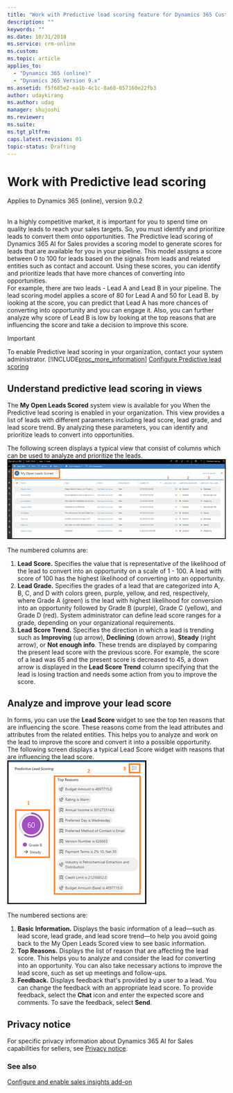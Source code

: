 ```yaml
---
title: "Work with Predictive lead scoring feature for Dynamics 365 Customer Engagement  | MicrosoftDocs"
description: ""
keywords: ""
ms.date: 10/31/2018
ms.service: crm-online
ms.custom: 
ms.topic: article
applies_to:
  - "Dynamics 365 (online)"
  - "Dynamics 365 Version 9.x"
ms.assetid: f5f685e2-ea1b-4c1c-8a68-857160e22fb3
author: udaykirang
ms.author: udag
manager: shujoshi
ms.reviewer: 
ms.suite: 
ms.tgt_pltfrm: 
caps.latest.revision: 01
topic-status: Drafting
---
```


# Work with Predictive lead scoring

Applies to Dynamics 365 (online), version 9.0.2<br><br/>

In a highly competitive market, it is important for you to spend time on quality leads to reach your sales targets. So, you must identify and prioritize leads to convert them onto opportunities. The Predictive lead scoring of Dynamics 365 AI for Sales provides a scoring model to generate scores for leads that are available for you in your pipeline. This model assigns a score between 0 to 100 for leads based on the signals from leads and related entities such as contact and account. Using these scores, you can identify and prioritize leads that have more chances of converting into opportunities. <br>
For example, there are two leads - Lead A and Lead B in your pipeline. The lead scoring model applies a score of 80 for Lead A and 50 for Lead B. by looking at the score, you can predict that Lead A has more chances of converting into opportunity and you can engage it. Also, you can further analyze why score of Lead B is low by looking at the top reasons that are influencing the score and take a decision to improve this score.
 
> [!IMPORTANT]
> To enable Predictive lead scoring in your organization, contact your system administrator. [!INCLUDE[proc_more_information](../includes/proc-more-information.md)] [Configure Predictive lead scoring](configure-enable-d365-ai-sales.md#configure-predictive-lead-scoring)


## Understand predictive lead scoring in views
The **My Open Leads Scored** system view is available for you When the Predictive lead scoring is enabled in your organization. This view provides a list of leads with different parameters including lead score, lead grade, and lead score trend. By analyzing these parameters, you can  identify and prioritize leads to convert into opportunities.<br>

The following screen displays a typical view that consist of columns which can be used to analyze and prioritize the leads.<br>
![My open leads scored view](media/my-open-lead-score-view.png "My open leads scored view")

The numbered columns are:
1.	**Lead Score.** Specifies the value that is representative of the likelihood of the lead to convert into an opportunity on a scale of 1 - 100. A lead with score of 100 has the highest likelihood of converting into an opportunity.
2.	**Lead Grade.** Specifies the grades of a lead that are categorized into A, B, C, and D with colors green, purple, yellow, and red, respectively, where Grade A (green) is the lead with highest likelihood for conversion into an opportunity followed by Grade B (purple), Grade C (yellow), and Grade D (red). System administrator can define lead score ranges for a grade, depending on your organizational requirements.
3. **Lead Score Trend.** Specifies the direction in which a lead is trending such as **Improving** (up arrow), **Declining** (down arrow), **Steady** (right arrow), or **Not enough info**. These trends are displayed by comparing the present lead score with the previous score. For example, the score of a lead was 65 and the present score is decreased to 45, a down arrow is displayed in the **Lead Score Trend** column specifying that the lead is losing traction and needs some action from you to improve the score. 
 
## Analyze and improve your lead score

In forms, you can use the **Lead Score** widget to see the top ten reasons that are influencing the score. These reasons come from the lead attributes and attributes from the related entities. This helps you to analyze and work on the lead to improve the score and convert it into a possible opportunity. <br>
The following screen displays a typical Lead Score widget with reasons that are influencing the lead score. <br>
![Predective lead score widget](media/predictive-lead-scoring-widget.png "Predictive lead score widget")

The numbered sections are:
1.	**Basic Information.** Displays the basic information of a lead—such as lead score, lead grade, and lead score trend—to help you avoid going back to the My Open Leads Scored view to see basic information.
2.	**Top Reasons.** Displays the list of reason that are affecting the lead score. This helps you to analyze and consider the lead for converting into an opportunity. You can also take necessary actions to improve the lead score, such as set up meetings and follow-ups.  
3.	**Feedback.** Displays feedback that's provided by a user to a lead. You can change the feedback with an appropriate lead score.
    To provide feedback, select the **Chat** icon and enter the expected score and comments. To save the feedback, select **Send**.

## Privacy notice  

For specific privacy information about Dynamics 365 AI for Sales capabilities for sellers, see [Privacy notice](privacy-notice-seller.md).

### See also

[Configure and enable sales insights add-on](configure-enable-d365-ai-sales.md)
